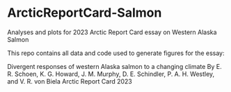 # ArcticReportCard-Salmon
Analyses and plots for 2023 Arctic Report Card essay on Western Alaska Salmon

This repo contains all data and code used to generate figures for the essay:

Divergent responses of western Alaska salmon to a changing climate
By E. R. Schoen, K. G. Howard, J. M. Murphy, D. E. Schindler, P. A. H. Westley, and V. R. von Biela
Arctic Report Card 2023
